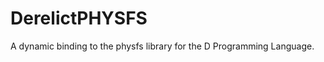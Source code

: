 DerelictPHYSFS
==============

A dynamic binding to the physfs library for the D Programming Language. 
